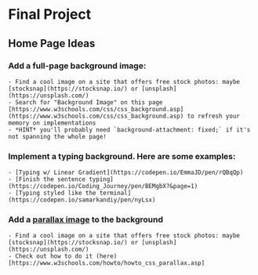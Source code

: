 # Final Project

## Home Page Ideas

### Add a full-page background image:
    - Find a cool image on a site that offers free stock photos: maybe [stocksnap](https://stocksnap.io/) or [unsplash](https://unsplash.com/)
    - Search for "Background Image" on this page [https://www.w3schools.com/css/css_background.asp](https://www.w3schools.com/css/css_background.asp) to refresh your memory on implementations
    - *HINT* you'll probably need `background-attachment: fixed;` if it's not spanning the whole page!
    
### Implement a typing background. Here are some examples:
    - [Typing w/ Linear Gradient](https://codepen.io/EmmaJD/pen/rQBqQp)
    - [Finish the sentence typing](https://codepen.io/Coding_Journey/pen/BEMgbX?&page=1)
    - [Typing styled like the terminal](https://codepen.io/samarkandiy/pen/nyLsx)
    
### **Add a [parallax image](https://www.w3schools.com/howto/tryhow_css_parallax_demo.htm) to the background**
    - Find a cool image on a site that offers free stock photos: maybe [stocksnap](https://stocksnap.io/) or [unsplash](https://unsplash.com/)
    - Check out how to do it (here)[https://www.w3schools.com/howto/howto_css_parallax.asp]
